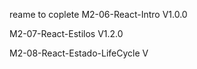 reame to coplete
M2-06-React-Intro V1.0.0

M2-07-React-Estilos V1.2.0

M2-08-React-Estado-LifeCycle V